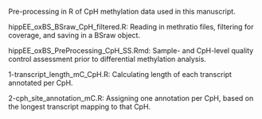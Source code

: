 Pre-processing in R of CpH methylation data used in this manuscript.

hippEE_oxBS_BSraw_CpH_filtered.R: Reading in methratio files, filtering for coverage, and saving in a BSraw object.

hippEE_oxBS_PreProcessing_CpH_SS.Rmd: Sample- and CpH-level quality control assessment prior to differential methylation analysis.

1-transcript_length_mC_CpH.R: Calculating length of each transcript annotated per CpH.

2-cph_site_annotation_mC.R: Assigning one annotation per CpH, based on the longest transcript mapping to that CpH.
